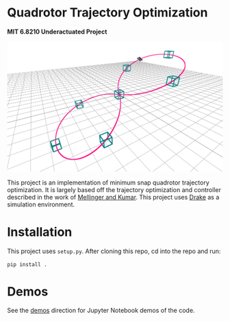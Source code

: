# Quadrotor Trajectory Optimization

**MIT 6.8210 Underactuated Project**

![traj_opt](media/figure_8.png)

This project is an implementation of minimum snap quadrotor trajectory optimization. It is largely based off the trajectory optimization and controller described in the work of [Mellinger and Kumar](https://ieeexplore.ieee.org/abstract/document/5980409). This project uses [Drake](https://drake.mit.edu/) as a simulation environment.

# Installation

This project uses `setup.py`. After cloning this repo, cd into the repo and run:

```
pip install .
```

# Demos

See the [demos](./demos/) direction for Jupyter Notebook demos of the code.